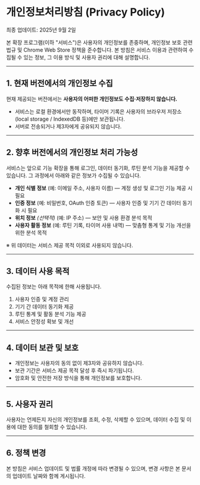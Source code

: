 # 개인정보처리방침 (Privacy Policy)

최종 업데이트: 2025년 9월 2일

본 확장 프로그램(이하 "서비스")은 사용자의 개인정보를 존중하며, 개인정보 보호 관련 법규 및 Chrome Web Store 정책을 준수합니다. 본 방침은 서비스 이용과 관련하여 수집될 수 있는 정보, 그 이용 방식 및 사용자 권리에 대해 설명합니다.

---

## 1. 현재 버전에서의 개인정보 수집

현재 제공되는 버전에서는 **사용자의 어떠한 개인정보도 수집·저장하지 않습니다.**

* 서비스는 로컬 환경에서만 동작하며, 타이머 기록은 사용자의 브라우저 저장소(local storage / IndexedDB 등)에만 보관됩니다.
* 서버로 전송되거나 제3자에게 공유되지 않습니다.

---

## 2. 향후 버전에서의 개인정보 처리 가능성

서비스는 앞으로 기능 확장을 통해 로그인, 데이터 동기화, 루틴 분석 기능을 제공할 수 있습니다. 그 과정에서 아래와 같은 정보가 수집될 수 있습니다.

* **개인 식별 정보**
  (예: 이메일 주소, 사용자 이름) — 계정 생성 및 로그인 기능 제공 시 필요
* **인증 정보**
  (예: 비밀번호, OAuth 인증 토큰) — 사용자 인증 및 기기 간 데이터 동기화 시 필요
* **위치 정보** *(선택적)*
  (예: IP 주소) — 보안 및 사용 환경 분석 목적
* **사용자 활동 정보**
  (예: 루틴 기록, 타이머 사용 내역) — 맞춤형 통계 및 기능 개선을 위한 분석 목적

※ 위 데이터는 서비스 제공 목적 이외로 사용되지 않습니다.

---

## 3. 데이터 사용 목적

수집된 정보는 아래 목적에 한해 사용됩니다.

1. 사용자 인증 및 계정 관리
2. 기기 간 데이터 동기화 제공
3. 루틴 통계 및 활동 분석 기능 제공
4. 서비스 안정성 확보 및 개선

---

## 4. 데이터 보관 및 보호

* 개인정보는 사용자의 동의 없이 제3자와 공유하지 않습니다.
* 보관 기간은 서비스 제공 목적 달성 후 즉시 파기됩니다.
* 암호화 및 안전한 저장 방식을 통해 개인정보를 보호합니다.

---

## 5. 사용자 권리

사용자는 언제든지 자신의 개인정보를 조회, 수정, 삭제할 수 있으며, 데이터 수집 및 이용에 대한 동의를 철회할 수 있습니다.

---

## 6. 정책 변경

본 방침은 서비스 업데이트 및 법률 개정에 따라 변경될 수 있으며, 변경 사항은 본 문서의 업데이트 날짜와 함께 게시됩니다.
